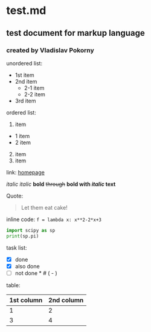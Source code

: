 # test.md
## test document for markup language
### created by Vladislav Pokorny

unordered list:
* 1st item
* 2nd item
  * 2-1 item
  * 2-2 item
* 3rd item

ordered list:

1. item
  * 1 item
  * 2 item
2. item
3. item

link: [homepage](http://www.fzu.cz/~pokornyv)

*italic* _italic_ **bold** ~~through~~ **bold with *italic* text**

Quote:
> Let them eat cake!

inline code: `f = lambda x: x**2-2*x+3`

```python
import scipy as sp
print(sp.pi)
```

task list:
- [x] done
- [x] also done
- [ ] not done \* \# \( \- \)

table:

1st column | 2nd column
-----------|-----------
1 | 2
3 | 4
